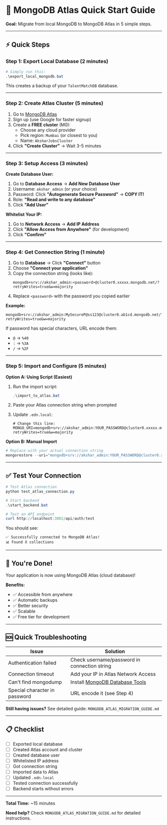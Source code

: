 # 🚀 MongoDB Atlas Quick Start Guide

**Goal:** Migrate from local MongoDB to MongoDB Atlas in 5 simple steps.

---

## ⚡ Quick Steps

### Step 1: Export Local Database (2 minutes)

```powershell
# Simply run this:
.\export_local_mongodb.bat
```

This creates a backup of your `TalentMatchDB` database.

---

### Step 2: Create Atlas Cluster (5 minutes)

1. Go to [MongoDB Atlas](https://www.mongodb.com/cloud/atlas/register)
2. Sign up (use Google for faster signup)
3. Create a **FREE cluster** (M0):
   - Choose any cloud provider
   - Pick region: `Mumbai` (or closest to you)
   - Name: `AksharJobsCluster`
4. Click **"Create Cluster"** → Wait 3-5 minutes

---

### Step 3: Setup Access (3 minutes)

**Create Database User:**
1. Go to **Database Access** → **Add New Database User**
2. Username: `akshar_admin` (or your choice)
3. Password: Click **"Autogenerate Secure Password"** → **COPY IT!**
4. Role: **"Read and write to any database"**
5. Click **"Add User"**

**Whitelist Your IP:**
1. Go to **Network Access** → **Add IP Address**
2. Click **"Allow Access from Anywhere"** (for development)
3. Click **"Confirm"**

---

### Step 4: Get Connection String (1 minute)

1. Go to **Database** → Click **"Connect"** button
2. Choose **"Connect your application"**
3. Copy the connection string (looks like):
   ```
   mongodb+srv://akshar_admin:<password>@cluster0.xxxxx.mongodb.net/?retryWrites=true&w=majority
   ```
4. Replace `<password>` with the password you copied earlier

**Example:**
```
mongodb+srv://akshar_admin:MySecureP@ss123@cluster0.ab1cd.mongodb.net/?retryWrites=true&w=majority
```

If password has special characters, URL encode them:
- `@` → `%40`
- `:` → `%3A`  
- `/` → `%2F`

---

### Step 5: Import and Configure (5 minutes)

**Option A: Using Script (Easiest)**

1. Run the import script:
   ```powershell
   .\import_to_atlas.bat
   ```

2. Paste your Atlas connection string when prompted

3. Update `.edn.local`:
   ```env
   # Change this line:
   MONGO_URI=mongodb+srv://akshar_admin:YOUR_PASSWORD@cluster0.xxxxx.mongodb.net/?retryWrites=true&w=majority
   ```

**Option B: Manual Import**

```powershell
# Replace with your actual connection string
mongorestore --uri="mongodb+srv://akshar_admin:YOUR_PASSWORD@cluster0.xxxxx.mongodb.net/" --db="TalentMatchDB" ./mongodb_backup_XXXXXX/TalentMatchDB
```

---

## ✅ Test Your Connection

```powershell
# Test Atlas connection
python test_atlas_connection.py

# Start backend
.\start_backend.bat

# Test an API endpoint
curl http://localhost:3002/api/auth/test
```

You should see:
```
✅ Successfully connected to MongoDB Atlas!
📊 Found X collections
```

---

## 🎉 You're Done!

Your application is now using MongoDB Atlas (cloud database)!

**Benefits:**
- ✅ Accessible from anywhere
- ✅ Automatic backups
- ✅ Better security
- ✅ Scalable
- ✅ Free tier for development

---

## 🆘 Quick Troubleshooting

| Issue | Solution |
|-------|----------|
| Authentication failed | Check username/password in connection string |
| Connection timeout | Add your IP in Atlas Network Access |
| Can't find mongodump | Install [MongoDB Database Tools](https://www.mongodb.com/try/download/database-tools) |
| Special character in password | URL encode it (see Step 4) |

**Still having issues?** See detailed guide: `MONGODB_ATLAS_MIGRATION_GUIDE.md`

---

## 📋 Checklist

- [ ] Exported local database
- [ ] Created Atlas account and cluster
- [ ] Created database user
- [ ] Whitelisted IP address
- [ ] Got connection string
- [ ] Imported data to Atlas
- [ ] Updated `.edn.local`
- [ ] Tested connection successfully
- [ ] Backend starts without errors

---

**Total Time:** ~15 minutes

**Need help?** Check `MONGODB_ATLAS_MIGRATION_GUIDE.md` for detailed instructions.

